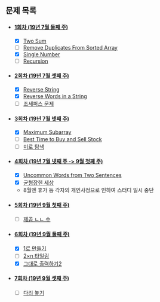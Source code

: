 ## 문제 목록
 - #### [1회차 (19년 7월 둘째 주)](https://github.com/luna-young/LearnAlgorithm/tree/master/문제풀이/JulyWeek2)
    - [x] [Two Sum](https://leetcode.com/problems/two-sum/description/)
    - [ ] [Remove Duplicates From Sorted Array](https://leetcode.com/problems/remove-duplicates-from-sorted-array/description/)
    - [x] [Single Number](https://leetcode.com/problems/single-number/description/)
    - [ ] [Recursion](https://www.acmicpc.net/problem/1074)

 - #### [2회차 (19년 7월 셋째 주)](https://github.com/luna-young/LearnAlgorithm/tree/master/문제풀이/JulyWeek3)
    - [x] [Reverse String](https://leetcode.com/problems/reverse-string/)
    - [x] [Reverse Words in a String](https://leetcode.com/problems/reverse-words-in-a-string/)
    - [ ] [조세퍼스 문제](https://www.acmicpc.net/problem/11866)
    
 - #### [3회차 (19년 7월 넷째 주)](https://github.com/luna-young/LearnAlgorithm/tree/master/문제풀이/JulyWeek4)
    - [x] [Maximum Subarray](https://leetcode.com/problems/maximum-subarray/description/)
    - [ ] [Best Time to Buy and Sell Stock](https://leetcode.com/problems/best-time-to-buy-and-sell-stock/description/)
    - [ ] [미로 탐색](https://www.acmicpc.net/problem/2178)
    
 - #### [4회차 (19년 7월 넷째 주 -> 9월 첫째 주)](https://github.com/luna-young/LearnAlgorithm/tree/master/문제풀이/JulyWeek5)
    - [x] [Uncommon Words from Two Sentences](https://leetcode.com/problems/uncommon-words-from-two-sentences/)
    - [x] [균형잡힌 세상](https://www.acmicpc.net/problem/4949)
    - 8월엔 휴가 등 각자의 개인사정으로 인하여 스터디 일시 중단 
    
 - #### [5회차 (19년 9월 첫째 주)](https://github.com/luna-young/LearnAlgorithm/tree/master/문제풀이/SeptWeek1)
    - [ ] [제곱 ㄴㄴ 수](https://www.acmicpc.net/problem/1016)
    
 - #### [6회차 (19년 9월 둘째 주)](https://github.com/luna-young/LearnAlgorithm/tree/master/문제풀이/SeptWeek2)
    - [x] [1로 만들기](https://www.acmicpc.net/problem/1463)
    - [ ] [2×n 타일링](https://www.acmicpc.net/problem/11726) 
    - [x] [그대로 출력하기2](https://www.acmicpc.net/problem/11719)
 - #### [7회차 (19년 9월 셋째 주)](https://github.com/luna-young/PlayAlgorithm/tree/master/문제풀이/SeptWeek3)
    - [ ] [다리 놓기](https://www.acmicpc.net/problem/1010)
